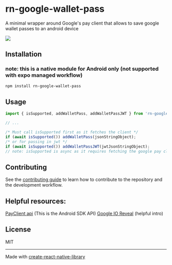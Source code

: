 # rn-google-wallet-pass
A minimal wrapper around Google's pay client that allows to save google wallet passes to an android device


![](https://user-images.githubusercontent.com/59275080/181129256-63656460-5c90-43cf-a412-17edf770cfa7.gif)




## Installation
### note: this is a native module for Android only (not supported with expo managed workflow)

```sh
npm install rn-google-wallet-pass
```

## Usage

```js
import { isSupported, addWalletPass, addWalletPassJWT } from 'rn-google-wallet-pass';

// ...

/* Must call isSupported first as it fetches the client */
if (await isSupported()) addWalletPass(jsonStringObject);
/* or for passing in jwt */
if (await isSupported()) addWalletPassJWT(jwtJsonStringObject);
// note: isSupported is async as it requires fetching the google pay client
```

## Contributing

See the [contributing guide](CONTRIBUTING.md) to learn how to contribute to the repository and the development workflow.

## Helpful resources:
[PayClient api](https://developers.google.com/android/reference/com/google/android/gms/pay/PayClient) (This is the Android SDK API)
[Google IO Reveal](https://www.youtube.com/watch?v=2gTCghy-dU4) (helpful intro)
## License

MIT

---

Made with [create-react-native-library](https://github.com/callstack/react-native-builder-bob)

